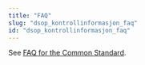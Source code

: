 ```yaml
---
title: "FAQ"
slug: "dsop_kontrollinformasjon_faq"
id: "dsop_kontrollinformasjon_faq"
---
```


See [FAQ for the Common Standard](https:/dokumentasjon.dsop.no/dsop_kontroll_operational_processes.html).